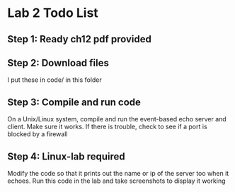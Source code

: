 # Lab 2 Todo List

## Step 1: Ready ch12 pdf provided

## Step 2: Download files

I put these in code/ in this folder

## Step 3: Compile and run code

On a Unix/Linux system, compile and run the event-based echo server and client. Make sure it works. If there is trouble, check to see if a port is blocked by a firewall

## Step 4: Linux-lab required

Modify the code so that it prints out the name or ip of the server too when it echoes. Run this code in the lab and take screenshots to display it working
